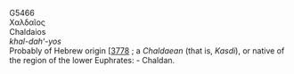 <body>
  <p>G5466<br>  Χαλδαῖος  <br> Chaldaios  <br><i>khal-dah‘-yos </i><br>Probably of Hebrew origin [<a href="h3778.htm">3778</a> ; a <i>Chaldaean</i> (that is, <i>Kasdi</i>), or native of the region of the lower Euphrates: - Chaldan.<br></p>
 </body>